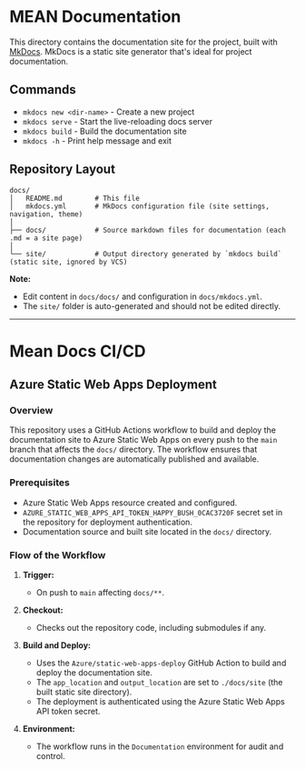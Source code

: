 # MEAN Documentation

This directory contains the documentation site for the project, built with [MkDocs](https://www.mkdocs.org/). MkDocs is a static site generator that's ideal for project documentation.

## Commands

- `mkdocs new <dir-name>` - Create a new project
- `mkdocs serve` - Start the live-reloading docs server
- `mkdocs build` - Build the documentation site
- `mkdocs -h` - Print help message and exit

## Repository Layout

```text
docs/
│   README.md        # This file
│   mkdocs.yml       # MkDocs configuration file (site settings, navigation, theme)
│
├── docs/            # Source markdown files for documentation (each .md = a site page)
│
└── site/            # Output directory generated by `mkdocs build` (static site, ignored by VCS)
```

**Note:**

- Edit content in `docs/docs/` and configuration in `docs/mkdocs.yml`.
- The `site/` folder is auto-generated and should not be edited directly.

---

# Mean Docs CI/CD

## Azure Static Web Apps Deployment

### Overview

This repository uses a GitHub Actions workflow to build and deploy the documentation site to Azure Static Web Apps on every push to the `main` branch that affects the `docs/` directory. The workflow ensures that documentation changes are automatically published and available.

### Prerequisites

- Azure Static Web Apps resource created and configured.
- `AZURE_STATIC_WEB_APPS_API_TOKEN_HAPPY_BUSH_0CAC3720F` secret set in the repository for deployment authentication.
- Documentation source and built site located in the `docs/` directory.

### Flow of the Workflow 

1. **Trigger:**

   - On push to `main` affecting `docs/**`.

2. **Checkout:**

   - Checks out the repository code, including submodules if any.

3. **Build and Deploy:**

   - Uses the `Azure/static-web-apps-deploy` GitHub Action to build and deploy the documentation site.
   - The `app_location` and `output_location` are set to `./docs/site` (the built static site directory).
   - The deployment is authenticated using the Azure Static Web Apps API token secret.

4. **Environment:**
   - The workflow runs in the `Documentation` environment for audit and control.
